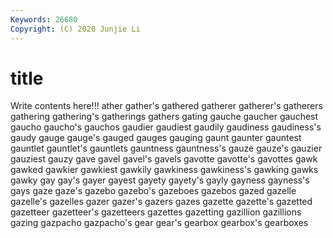 ```yaml
---
Keywords: 26680
Copyright: (C) 2020 Junjie Li
---
```


# title

Write contents here!!!
ather 
gather's 
gathered 
gatherer 
gatherer's 
gatherers
gathering 
gathering's 
gatherings 
gathers 
gating 
gauche 
gaucher 
gauchest 
gaucho 
gaucho's
gauchos 
gaudier 
gaudiest 
gaudily 
gaudiness 
gaudiness's 
gaudy 
gauge 
gauge's 
gauged
gauges 
gauging 
gaunt 
gaunter 
gauntest 
gauntlet 
gauntlet's 
gauntlets 
gauntness 
gauntness's
gauze 
gauze's 
gauzier 
gauziest 
gauzy 
gave 
gavel 
gavel's 
gavels 
gavotte
gavotte's 
gavottes 
gawk 
gawked 
gawkier 
gawkiest 
gawkily 
gawkiness 
gawkiness's 
gawking
gawks 
gawky 
gay 
gay's 
gayer 
gayest 
gayety 
gayety's 
gayly 
gayness
gayness's 
gays 
gaze 
gaze's 
gazebo 
gazebo's 
gazeboes 
gazebos 
gazed 
gazelle
gazelle's 
gazelles 
gazer 
gazer's 
gazers 
gazes 
gazette 
gazette's 
gazetted 
gazetteer
gazetteer's 
gazetteers 
gazettes 
gazetting 
gazillion 
gazillions 
gazing 
gazpacho 
gazpacho's 
gear
gear's 
gearbox 
gearbox's 
gearboxes 
